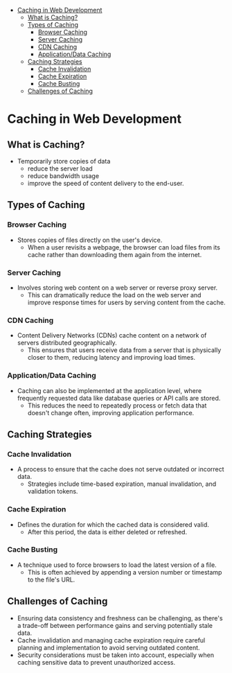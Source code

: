 - [Caching in Web Development](#caching-in-web-development)
  - [What is Caching?](#what-is-caching)
  - [Types of Caching](#types-of-caching)
    - [Browser Caching](#browser-caching)
    - [Server Caching](#server-caching)
    - [CDN Caching](#cdn-caching)
    - [Application/Data Caching](#applicationdata-caching)
  - [Caching Strategies](#caching-strategies)
    - [Cache Invalidation](#cache-invalidation)
    - [Cache Expiration](#cache-expiration)
    - [Cache Busting](#cache-busting)
  - [Challenges of Caching](#challenges-of-caching)



# Caching in Web Development

## What is Caching?
- Temporarily store copies of data 
  - reduce the server load
  - reduce bandwidth usage
  - improve the speed of content delivery to the end-user.

## Types of Caching

  ### Browser Caching
  - Stores copies of files directly on the user's device.
    - When a user revisits a webpage, the browser can load files from its cache rather than downloading them again from the internet.
  
  ### Server Caching
  - Involves storing web content on a web server or reverse proxy server.
    - This can dramatically reduce the load on the web server and improve response times for users by serving content from the cache.

  ### CDN Caching
  - Content Delivery Networks (CDNs) cache content on a network of servers distributed geographically.
    - This ensures that users receive data from a server that is physically closer to them, reducing latency and improving load times.

  ### Application/Data Caching
  - Caching can also be implemented at the application level, where frequently requested data like database queries or API calls are stored.
    - This reduces the need to repeatedly process or fetch data that doesn't change often, improving application performance.

## Caching Strategies

  ### Cache Invalidation
  - A process to ensure that the cache does not serve outdated or incorrect data.
    - Strategies include time-based expiration, manual invalidation, and validation tokens.

  ### Cache Expiration
  - Defines the duration for which the cached data is considered valid.
    - After this period, the data is either deleted or refreshed.

  ### Cache Busting
  - A technique used to force browsers to load the latest version of a file.
    - This is often achieved by appending a version number or timestamp to the file's URL.

## Challenges of Caching
- Ensuring data consistency and freshness can be challenging, as there's a trade-off between performance gains and serving potentially stale data.
- Cache invalidation and managing cache expiration require careful planning and implementation to avoid serving outdated content.
- Security considerations must be taken into account, especially when caching sensitive data to prevent unauthorized access.
